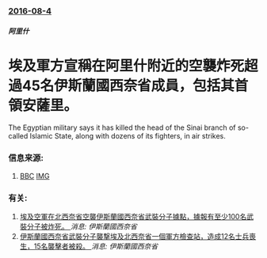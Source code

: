 ### [2016-08-4](/news/2016/08/4/index.md)

##### 阿里什
# 埃及軍方宣稱在阿里什附近的空襲炸死超過45名伊斯蘭國西奈省成員，包括其首領安薩里。 

The Egyptian military says it has killed the head of the Sinai branch of so-called Islamic State, along with dozens of its fighters, in air strikes.


### 信息来源:

1. [BBC](http://www.bbc.co.uk/news/world-middle-east-36978774) [IMG](https://ichef.bbci.co.uk/news/1024/branded_news/CC85/production/_90675325_026646249-1.jpg)

### 有关:

1. [埃及空軍在北西奈省空襲伊斯蘭國西奈省武裝分子據點，據報有至少100名武裝分子被炸死。 ](/zh/news/2016/10/15/埃及空軍在北西奈省空襲伊斯蘭國西奈省武裝分子據點-據報有至少100名武裝分子被炸死.md) _消息: 伊斯蘭國西奈省_
2. [伊斯蘭國西奈省武裝分子襲撃埃及北西奈省一個軍方檢查站，造成12名士兵喪生，15名襲擊者被殺。 ](/zh/news/2016/10/14/伊斯蘭國西奈省武裝分子襲撃埃及北西奈省一個軍方檢查站-造成12名士兵喪生-15名襲擊者被殺.md) _消息: 伊斯蘭國西奈省_
